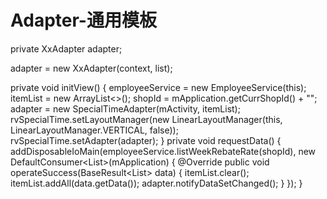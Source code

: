 # Adapter-通用模板

private XxAdapter adapter;

adapter = new XxAdapter(context, list);



 private void initView() {
        employeeService = new EmployeeService(this);
        itemList = new ArrayList<>();
        shopId = mApplication.getCurrShopId() + "";
        adapter = new SpecialTimeAdapter(mActivity, itemList);
        rvSpecialTime.setLayoutManager(new LinearLayoutManager(this, LinearLayoutManager.VERTICAL, false));
        rvSpecialTime.setAdapter(adapter);
    }
    private void requestData() {
        addDisposableIoMain(employeeService.listWeekRebateRate(shopId), new DefaultConsumer<List<WeekRebateRateBean>>(mApplication) {
            @Override
            public void operateSuccess(BaseResult<List<WeekRebateRateBean>> data) {
                itemList.clear();
                itemList.addAll(data.getData());
                adapter.notifyDataSetChanged();
            }
        });
    }

